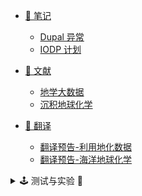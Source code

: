 - [🔬 笔记](Page/Notes/笔记说明 "笔记栏目介绍")

  - [Dupal 异常](Page/Notes/Dupal异常 "关于Dupal异常的笔记")
  - [IODP 计划](Page/Notes/IODP计划 "关于IODP 计划的笔记")

- [📑 文献](Page/Paper/文献说明 "文献栏目说明")

  - [地学大数据](Page/Paper/地学大数据 "部分地学大数据系列文献收录")
  - [沉积地球化学](Page/Paper/沉积地球化学 "部分海洋地球化学文献收录")

- [📖 翻译](Page/Books/翻译说明 "翻译栏目说明")

  - [翻译预告-利用地化数据](Page/Books/利用地化数据 "利用地化数据以了解地质进程")
  - [翻译预告-海洋地球化学](Page/Books/海洋地球化学 "地球化学书籍翻译预告")

<details>
<summary> 🕹️ 测试与实验 🚢 </summary>

- [🕹️ 测试](Page/Test/测试说明 "测试栏目说明")

  - [Emoji 支持](Page/Test/Emoji "🤣💓😂")
  - [临时笔记](Page/Notes/test "临时笔记")

- [⏱️ 日记](Page/Diary/一篇小日记 "一篇小日记😂")

</details>
